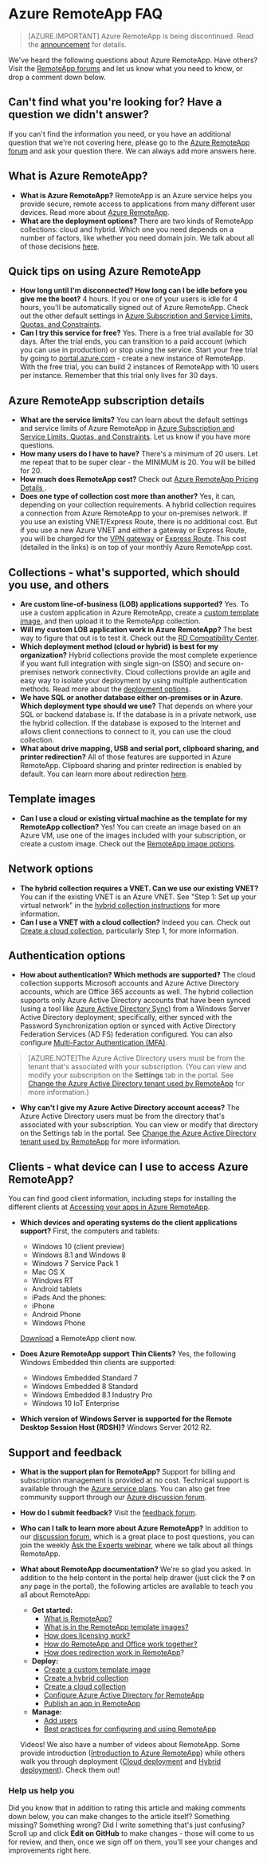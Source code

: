 <properties 
    pageTitle="Azure RemoteApp FAQ | Microsoft Azure" 
    description="Learn answers to the most frequently asked questions about Azure RemoteApp." 
    services="remoteapp" 
    documentationCenter="" 
    authors="lizap" 
    manager="swadhwa" 
    editor=""/>

<tags 
    ms.service="remoteapp" 
    ms.workload="compute" 
    ms.tgt_pltfrm="na" 
    ms.devlang="na" 
    ms.topic="get-started-article" 
    ms.date="08/15/2016" 
    ms.author="elizapo"/>

# <a name="azure-remoteapp-faq"></a>Azure RemoteApp FAQ

> [AZURE.IMPORTANT]
> Azure RemoteApp is being discontinued. Read the [announcement](https://go.microsoft.com/fwlink/?linkid=821148) for details.

We've heard the following questions about Azure RemoteApp. Have others? Visit the [RemoteApp forums](https://social.msdn.microsoft.com/Forums/azure/home?forum=AzureRemoteApp) and let us know what you need to know, or drop a comment down below.

## <a name="cant-find-what-youre-looking-for-have-a-question-we-didnt-answer"></a>Can't find what you're looking for? Have a question we didn't answer?
If you can't find the information you need, or you have an additional question that we're not covering here, please go to the [Azure RemoteApp forum](http://aka.ms/araforum) and ask your question there. We can always add more answers here.

## <a name="what-is-azure-remoteapp"></a>What is Azure RemoteApp? ##


- **What is Azure RemoteApp?** RemoteApp is an Azure service helps you provide secure, remote access to applications from many different user devices. Read more  about [Azure RemoteApp](remoteapp-whatis.md).
- **What are the deployment options?** There are two kinds of RemoteApp collections: cloud and hybrid. Which one you need depends on a number of factors, like whether you need domain join. We talk about all of those decisions [here](remoteapp-collections.md).

## <a name="quick-tips-on-using-azure-remoteapp"></a>Quick tips on using Azure RemoteApp ##
- **How long until I'm disconnected? How long can I be idle before you give me the boot?** 4 hours. If you or one of your users is idle for 4 hours, you'll be automatically signed out of Azure RemoteApp. Check out the other default settings in [Azure Subscription and Service Limits, Quotas, and Constraints](../azure-subscription-service-limits.md).
- **Can I try this service for free?** Yes. There is a free trial available for 30 days. After the trial ends, you can transition to a paid account (which you can use in production) or stop using the service. Start your free trial by going to [portal.azure.com](http://portal.azure.com) - create a new instance of RemoteApp. With the free trial, you can build 2 instances of RemoteApp with 10 users per instance. Remember that this trial only lives for 30 days.
## <a name="azure-remoteapp-subscription-details"></a>Azure RemoteApp subscription details ##

- **What are the service limits?** You can learn about the default settings and service limits of Azure RemoteApp in [Azure Subscription and Service Limits, Quotas, and Constraints](../azure-subscription-service-limits.md). Let us know if you have more questions.
- **How many users do I have to have?** There's a minimum of 20 users. Let me repeat that to be super clear - the MINIMUM is 20. You will be billed for 20. 
- **How much does RemoteApp cost?** Check out [Azure RemoteApp Pricing Details ](https://azure.microsoft.com/pricing/details/remoteapp/).
- **Does one type of collection cost more than another?** Yes, it can, depending on your collection requirements. A hybrid collection requires a connection from Azure RemoteApp to your on-premises network. If you use an existing VNET/Express Route, there is no additional cost. But if you use a new Azure VNET and either a gateway or Express Route, you will be charged for the [VPN gateway](https://azure.microsoft.com/pricing/details/vpn-gateway) or [Express Route](https://azure.microsoft.com/pricing/details/expressroute/). This cost (detailed in the links) is on top of your monthly Azure RemoteApp cost.

## <a name="collections---whats-supported-which-should-you-use-and-others"></a>Collections - what's supported, which should you use, and others
- **Are custom line-of-business (LOB) applications supported?** Yes. To use a custom application in Azure RemoteApp, create a [custom template image](remoteapp-create-custom-image.md), and then upload it to the RemoteApp collection.
- **Will my custom LOB application work in Azure RemoteApp?** The best way to figure that out is to test it. Check out the [RD Compatibility Center](http://www.rdcompatibility.com/compatibility/default.aspx).
- **Which deployment method (cloud or hybrid) is best for my organization?** Hybrid collections provide the most complete experience if you want full integration with single sign-on (SSO) and secure on-premises network connectivity. Cloud collections provide an agile and easy way to isolate your deployment by using multiple authentication methods. Read more about the [deployment options](remoteapp-whatis.md).
- **We have SQL or another database either on-premises or in Azure. Which deployment type should we use?** That depends on where your SQL or backend database is. If the database is in a private network, use the hybrid collection. If the database is exposed to the Internet and allows client connections to connect to it, you can use the cloud collection.
- **What about drive mapping, USB and serial port, clipboard sharing, and printer redirection?** All of those features are supported in Azure RemoteApp. Clipboard sharing and printer redirection is enabled by default. You can learn more about redirection [here](remoteapp-redirection.md). 


## <a name="template-images"></a>Template images
- **Can I use a cloud or existing virtual machine as the template for my RemoteApp collection?** Yes! You can create an image based on an Azure VM, use one of the images included with your subscription, or create a custom image. Check out the [RemoteApp image options](remoteapp-imageoptions.md).


## <a name="network-options"></a>Network options
- **The hybrid collection requires a VNET. Can we use our existing VNET?** You can if the existing VNET is an Azure VNET. See "Step 1: Set up your virtual network" in the [hybrid collection instructions](remoteapp-create-hybrid-deployment.md) for more information.
- **Can I use a VNET with a cloud collection?** Indeed you can. Check out [Create a cloud collection](remoteapp-create-cloud-deployment.md), particularly Step 1, for more information.

## <a name="authentication-options"></a>Authentication options



- **How about authentication? Which methods are supported?** The cloud collection supports Microsoft accounts and Azure Active Directory accounts, which are Office 365 accounts as well. The hybrid collection supports only Azure Active Directory accounts that have been synced (using a tool like [Azure Active Directory Sync](http://blogs.technet.com/b/ad/archive/2014/09/16/azure-active-directory-sync-is-now-ga.aspx)) from a Windows Server Active Directory deployment; specifically, either synced with the Password Synchronization option or synced with Active Directory Federation Services (AD FS) federation configured. You can also configure [Multi-Factor Authentication (MFA)](https://azure.microsoft.com/services/multi-factor-authentication/).

>[AZURE.NOTE]The Azure Active Directory users must be from the tenant that's associated with your subscription. (You can view and modify your subscription on the **Settings** tab in the portal. See [Change the Azure Active Directory tenant used by RemoteApp](remoteapp-changetenant.md) for more information.)

- **Why can't I give my Azure Active Directory account access?** The Azure Active Directory users must be from the directory that's associated with your subscription. You can view or modify that directory on the Settings tab in the portal. See [Change the Azure Active Directory tenant used by RemoteApp](remoteapp-changetenant.md) for more information.

## <a name="clients---what-device-can-i-use-to-access-azure-remoteapp"></a>Clients - what device can I use to access Azure RemoteApp?
You can find good client information, including steps for installing the different clients at [Accessing your apps in Azure RemoteApp](remoteapp-clients.md).

- **Which devices and operating systems do the client applications support?**
First, the computers and tablets: 
    - Windows 10 (client preview)
    - Windows 8.1 and Windows 8
    - Windows 7 Service Pack 1
    - Mac OS X
    - Windows RT
    - Android tablets
    - iPads And the phones:
    - iPhone
    - Android Phone
    - Windows Phone
 
    [Download](https://www.remoteapp.windowsazure.com/ClientDownload/AllClients.aspx) a RemoteApp client now.
- **Does Azure RemoteApp support Thin Clients?** Yes, the following Windows Embedded thin clients are supported:
    - Windows Embedded Standard 7
    - Windows Embedded 8 Standard
    - Windows Embedded 8.1 Industry Pro
    - Windows 10 IoT Enterprise

- **Which version of Windows Server is supported for the Remote Desktop Session Host (RDSH)?** Windows Server 2012 R2.

## <a name="support-and-feedback"></a>Support and feedback


- **What is the support plan for RemoteApp?** Support for billing and subscription management is provided at no cost. Technical support is available through the [Azure service plans](https://azure.microsoft.com/support/plans/). You can also get free community support through our [Azure discussion forum](http://social.msdn.microsoft.com/Forums/windowsazure/home?forum=AzureRemoteApp). 
- **How do I submit feedback?** Visit the [feedback forum](https://feedback.azure.com/forums/247748-azure-remoteapp/).
- **Who can I talk to learn more about Azure RemoteApp?** In addition to our [discussion forum](http://social.msdn.microsoft.com/Forums/windowsazure/home?forum=AzureRemoteApp), which is a great place to post questions, you can join the weekly [Ask the Experts webinar](https://azureinfo.microsoft.com/US-Azure-WBNR-FY15-11Nov-AzureRemoteAppAskTheExperts-Registration-Page.html), where we talk about all things RemoteApp.
- **What about RemoteApp documentation?** We're so glad you asked. In addition to the help content in the portal help drawer (just click the **?** on any page in the portal), the following articles are available to teach you all about RemoteApp:
    - **Get started:**
        - [What is RemoteApp?](remoteapp-whatis.md)
        - [What is in the RemoteApp template images?](remoteapp-images.md)
        - [How does licensing work?](remoteapp-licensing.md)
        - [How do RemoteApp and Office work together?](remoteapp-o365.md)
        - [How does redirection work in RemoteApp](remoteapp-redirection.md)?
    - **Deploy:**
        - [Create a custom template image](remoteapp-create-custom-image.md)
        - [Create a hybrid collection](remoteapp-create-hybrid-deployment.md)
        - [Create a cloud collection](remoteapp-create-cloud-deployment.md)
        - [Configure Azure Active Directory for RemoteApp](remoteapp-ad.md)
        - [Publish an app in RemoteApp](remoteapp-publish.md)
    - **Manage:**
        - [Add users](remoteapp-user.md)
        - [Best practices for configuring and using RemoteApp](remoteapp-bestpractices.md)  

    Videos! We also have a number of videos about RemoteApp. Some provide introduction ([Introduction to Azure RemoteApp](https://azure.microsoft.com/documentation/videos/cloud-cover-ep-150-azure-remote-app-with-thomas-willingham-and-nihar-namjoshi/)) while others walk you through deployment ([Cloud deployment](https://www.youtube.com/watch?v=3NAv2iwZtGc&feature=youtu.be) and [Hybrid deployment](https://www.youtube.com/watch?v=GCIMxPUvg0c&feature=youtu.be)). Check them out!

 
### <a name="help-us-help-you"></a>Help us help you 
Did you know that in addition to rating this article and making comments down below, you can make changes to the article itself? Something missing? Something wrong? Did I write something that's just confusing? Scroll up and click **Edit on GitHub** to make changes - those will come to us for review, and then, once we sign off on them, you'll see your changes and improvements right here.
